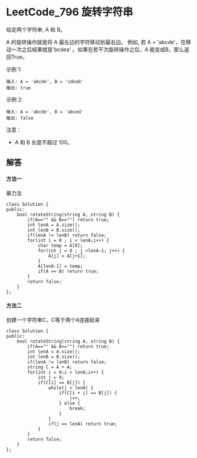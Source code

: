 # LeetCode_796 旋转字符串
给定两个字符串, A 和 B。

A 的旋转操作就是将 A 最左边的字符移动到最右边。 例如, 若 A = 'abcde'，在移动一次之后结果就是'bcdea' 。如果在若干次旋转操作之后，A 能变成B，那么返回True。

示例 1:
```
输入: A = 'abcde', B = 'cdeab'
输出: true
```
示例 2:
```
输入: A = 'abcde', B = 'abced'
输出: false
```
注意：
* A 和 B 长度不超过 100。

## 解答
#### 方法一
暴力法
```
class Solution {
public:
    bool rotateString(string A, string B) {
        if(A=="" && B=="") return true;
        int lenA = A.size();
        int lenB = B.size();
        if(lenA != lenB) return false;
        for(int i = 0 ; i < lenA;i++) {
            char temp = A[0];
            for(int j = 0 ; j <lenA-1; j++) {
                A[j] = A[j+1]; 
            }
            A[lenA-1] = temp;
            if(A == B) return true;
        }
        return false;
    }
};
```

#### 方法二
创建一个字符串C，C等于两个A连接起来
```
class Solution {
public:
    bool rotateString(string A, string B) {
        if(A=="" && B=="") return true;
        int lenA = A.size();
        int lenB = B.size();
        if(lenA != lenB) return false;
        string C = A + A;
        for(int i = 0;i < lenA;i++) {
            int j = 0;
            if(C[i] == B[j]) {
                while(j < lenA) {
                    if(C[i + j] == B[j]) {
                        j++;
                    } else {
                        break;
                    }
                }
                if(j == lenA) return true;   
            }   
        }
        return false;
    }
};
```
